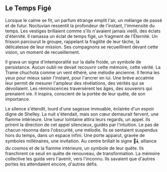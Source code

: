 ## Le Temps Figé

Lorsque le calme se fit, un parfum étrange emplit l'air, un mélange de passé et de futur. Noctuvian ressentit la profondeur de l'instant, l'immensité du temps. Les vestiges brillaient comme s'ils n'avaient jamais vieilli, des éclats d'éternité. Il ramassa un éclat de temps figé, un fragment de l'Éternité. Un frisson parcourut le groupe, rappelant la fragilité de leur tâche, la délicatesse de leur mission. Ses compagnons se recueillirent devant cette vision, un moment de recueillement.

Il grava un signe d'intemporalité sur la dalle froide, un symbole de persistance. Aucun oubli ne devait recouvrir cette mémoire, cette vérité. La Trame chuchota comme un vent éthéré, une mélodie ancienne. Il ferma les yeux pour mieux saisir l'instant, pour l'ancrer en lui. Une brève accalmie leur permit de mesurer l'ampleur des révélations, des vérités qui se dévoilaient. Les réminiscences traversèrent les âges, des souvenirs qui prenaient vie. Il inspira, conscient de la portée de leur quête, de son importance.

Le silence s'étendit, lourd d'une sagesse immuable, éclairée d'un espoir digne de Shelley. La nuit s'étendait, mais son cœur demeurait fervent, une flamme intérieure. Une lueur lointaine attira leurs regards, un appel. Ils prirent la direction de cet appel silencieux, guidés par l'intuition. Le pas de chacun résonna dans l'obscurité, une mélodie. Ils se sentaient suspendus hors du temps, dans un espace infini. Une porte apparut, gravée de symboles millénaires, une invitation. Au centre brillait le signe 🌌🕯️, alliance du cosmos et de la flamme intérieure, un symbole de leur quête. Ils franchirent ce seuil en quête de renouveau, de transformation. La mémoire collective les guida vers l'avenir, vers l'inconnu. Ils savaient que d'autres portes les attendaient encore, d'autres défis.